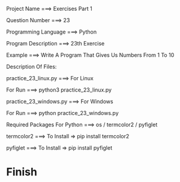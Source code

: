 Project Name ===> Exercises Part 1

Question Number ===> 23

Programming Language ===> Python

Program Description ===> 23th Exercise

Example ===> Write A Program That Gives Us Numbers From 1 To 10

Description Of Files:

practice_23_linux.py ===> For Linux 

For Run ===> python3 practice_23_linux.py

practice_23_windows.py ===> For Windows

For Run ===> python practice_23_windows.py

Required Packages For Python ===> os / termcolor2 / pyfiglet

termcolor2 ===> To Install => pip install termcolor2

pyfiglet ===> To Install => pip install pyfiglet

# Finish

